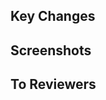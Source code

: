 ## Key Changes

<!-- - pr의 코드 변경에 대한 맥락과 참고 내용(의도 등)을 정리해서 리뷰어가 리뷰를 하는데에 도움이 되도록 해요. -->
<!-- - 기존에 없던 새로운 도구가 추가되는 경우 도구에 대한 간단한 소개/도입한 이유등을 PR에 남겨요. -->

## Screenshots

<!-- UXUI가 변경된 PR인경우, 테스트 스크린샷을 반드시 첨부해요. (아닌경우 제거) -->

## To Reviewers

<!-- - 리뷰어에게 집중적으로 리뷰를 부탁하고 싶은 부분등을 요청하거나 그 밖에 리뷰어에게 요청하고 싶은 내용을 말해요. -->
